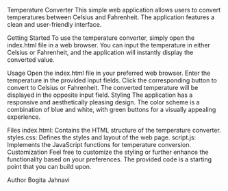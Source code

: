 Temperature Converter
This simple web application allows users to convert temperatures between Celsius and Fahrenheit. The application features a clean and user-friendly interface.

Getting Started
To use the temperature converter, simply open the index.html file in a web browser. You can input the temperature in either Celsius or Fahrenheit, and the application will instantly display the converted value.

Usage
Open the index.html file in your preferred web browser.
Enter the temperature in the provided input fields.
Click the corresponding button to convert to Celsius or Fahrenheit.
The converted temperature will be displayed in the opposite input field.
Styling
The application has a responsive and aesthetically pleasing design. The color scheme is a combination of blue and white, with green buttons for a visually appealing experience.

Files
index.html: Contains the HTML structure of the temperature converter.
styles.css: Defines the styles and layout of the web page.
script.js: Implements the JavaScript functions for temperature conversion.
Customization
Feel free to customize the styling or further enhance the functionality based on your preferences. The provided code is a starting point that you can build upon.

Author
Bogita Jahnavi
